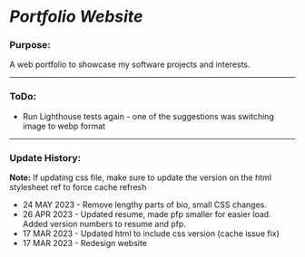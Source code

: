 # *Portfolio Website*

### Purpose:
A web portfolio to showcase my software projects and interests.

---

### ToDo:
- Run Lighthouse tests again - one of the suggestions was switching image to webp format   

---

### Update History:
**Note:** If updating css file, make sure to update the version on the html stylesheet ref to force cache refresh
- 24 MAY 2023 - Remove lengthy parts of bio, small CSS changes.   
- 26 APR 2023 - Updated resume, made pfp smaller for easier load. Added version numbers to resume and pfp.   
- 17 MAR 2023 - Updated html to include css version (cache issue fix)   
- 17 MAR 2023 - Redesign website   
